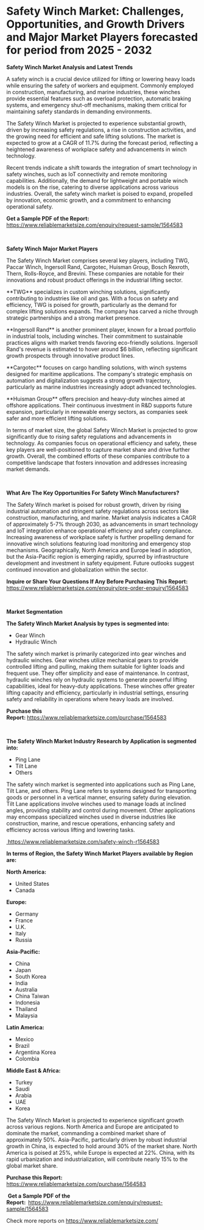 <p><h1>Safety Winch Market: Challenges, Opportunities, and Growth Drivers and Major Market Players forecasted for period from 2025 - 2032</h1></p><p><strong>Safety Winch Market Analysis and Latest Trends</strong></p>
<p><p>A safety winch is a crucial device utilized for lifting or lowering heavy loads while ensuring the safety of workers and equipment. Commonly employed in construction, manufacturing, and marine industries, these winches provide essential features such as overload protection, automatic braking systems, and emergency shut-off mechanisms, making them critical for maintaining safety standards in demanding environments.</p><p>The Safety Winch Market is projected to experience substantial growth, driven by increasing safety regulations, a rise in construction activities, and the growing need for efficient and safe lifting solutions. The market is expected to grow at a CAGR of 11.7% during the forecast period, reflecting a heightened awareness of workplace safety and advancements in winch technology. </p><p>Recent trends indicate a shift towards the integration of smart technology in safety winches, such as IoT connectivity and remote monitoring capabilities. Additionally, the demand for lightweight and portable winch models is on the rise, catering to diverse applications across various industries. Overall, the safety winch market is poised to expand, propelled by innovation, economic growth, and a commitment to enhancing operational safety.</p></p>
<p><strong>Get a Sample PDF of the Report:&nbsp;</strong> <a href="https://www.reliablemarketsize.com/enquiry/request-sample/1564583?utm_campaign=3072&utm_medium=2&utm_source=Github&utm_content=ia&utm_term=08042025&utm_id=safety-winch">https://www.reliablemarketsize.com/enquiry/request-sample/1564583</a></p>
<p>&nbsp;</p>
<p><strong>Safety Winch Major Market Players</strong></p>
<p><p>The Safety Winch Market comprises several key players, including TWG, Paccar Winch, Ingersoll Rand, Cargotec, Huisman Group, Bosch Rexroth, Thern, Rolls-Royce, and Brevini. These companies are notable for their innovations and robust product offerings in the industrial lifting sector.</p><p>**TWG** specializes in custom winching solutions, significantly contributing to industries like oil and gas. With a focus on safety and efficiency, TWG is poised for growth, particularly as the demand for complex lifting solutions expands. The company has carved a niche through strategic partnerships and a strong market presence.</p><p>**Ingersoll Rand** is another prominent player, known for a broad portfolio in industrial tools, including winches. Their commitment to sustainable practices aligns with market trends favoring eco-friendly solutions. Ingersoll Rand's revenue is estimated to hover around $6 billion, reflecting significant growth prospects through innovative product lines.</p><p>**Cargotec** focuses on cargo handling solutions, with winch systems designed for maritime applications. The company's strategic emphasis on automation and digitalization suggests a strong growth trajectory, particularly as marine industries increasingly adopt advanced technologies.</p><p>**Huisman Group** offers precision and heavy-duty winches aimed at offshore applications. Their continuous investment in R&D supports future expansion, particularly in renewable energy sectors, as companies seek safer and more efficient lifting solutions.</p><p>In terms of market size, the global Safety Winch Market is projected to grow significantly due to rising safety regulations and advancements in technology. As companies focus on operational efficiency and safety, these key players are well-positioned to capture market share and drive further growth. Overall, the combined efforts of these companies contribute to a competitive landscape that fosters innovation and addresses increasing market demands.</p></p>
<p>&nbsp;</p>
<p><strong>What Are The Key Opportunities For Safety Winch Manufacturers?</strong></p>
<p><p>The Safety Winch market is poised for robust growth, driven by rising industrial automation and stringent safety regulations across sectors like construction, manufacturing, and marine. Market analysis indicates a CAGR of approximately 5-7% through 2030, as advancements in smart technology and IoT integration enhance operational efficiency and safety compliance. Increasing awareness of workplace safety is further propelling demand for innovative winch solutions featuring load monitoring and emergency stop mechanisms. Geographically, North America and Europe lead in adoption, but the Asia-Pacific region is emerging rapidly, spurred by infrastructure development and investment in safety equipment. Future outlooks suggest continued innovation and globalization within the sector.</p></p>
<p><strong>Inquire or Share Your Questions If Any Before Purchasing This Report:</strong> <a href="https://www.reliablemarketsize.com/enquiry/pre-order-enquiry/1564583?utm_campaign=3072&utm_medium=2&utm_source=Github&utm_content=ia&utm_term=08042025&utm_id=safety-winch">https://www.reliablemarketsize.com/enquiry/pre-order-enquiry/1564583</a></p>
<p>&nbsp;</p>
<p><strong>Market Segmentation</strong></p>
<p><strong>The Safety Winch Market Analysis by types is segmented into:</strong></p>
<p><ul><li>Gear Winch</li><li>Hydraulic Winch</li></ul></p>
<p><p>The safety winch market is primarily categorized into gear winches and hydraulic winches. Gear winches utilize mechanical gears to provide controlled lifting and pulling, making them suitable for lighter loads and frequent use. They offer simplicity and ease of maintenance. In contrast, hydraulic winches rely on hydraulic systems to generate powerful lifting capabilities, ideal for heavy-duty applications. These winches offer greater lifting capacity and efficiency, particularly in industrial settings, ensuring safety and reliability in operations where heavy loads are involved.</p></p>
<p><strong>Purchase this Report:&nbsp;</strong><a href="https://www.reliablemarketsize.com/purchase/1564583?utm_campaign=3072&utm_medium=2&utm_source=Github&utm_content=ia&utm_term=08042025&utm_id=safety-winch">https://www.reliablemarketsize.com/purchase/1564583</a></p>
<p>&nbsp;</p>
<p><strong>The Safety Winch Market Industry Research by Application is segmented into:</strong></p>
<p><ul><li>Ping Lane</li><li>Tilt Lane</li><li>Others</li></ul></p>
<p><p>The safety winch market is segmented into applications such as Ping Lane, Tilt Lane, and others. Ping Lane refers to systems designed for transporting goods or personnel in a vertical manner, ensuring safety during elevation. Tilt Lane applications involve winches used to manage loads at inclined angles, providing stability and control during movement. Other applications may encompass specialized winches used in diverse industries like construction, marine, and rescue operations, enhancing safety and efficiency across various lifting and lowering tasks.</p></p>
<p><a href="https://www.reliablemarketsize.com/safety-winch-r1564583?utm_campaign=3072&utm_medium=2&utm_source=Github&utm_content=ia&utm_term=08042025&utm_id=safety-winch">&nbsp;https://www.reliablemarketsize.com/safety-winch-r1564583</a></p>
<p><strong>In terms of Region, the Safety Winch Market Players available by Region are:</strong></p>
<p>
    <p> <strong> North America: </strong>
        <ul>
            <li>United States</li>
            <li>Canada</li>
        </ul>
        </p> 
    <p> <strong> Europe: </strong>
        <ul>
            <li>Germany</li>
            <li>France</li>
            <li>U.K.</li>
            <li>Italy</li>
            <li>Russia</li>
        </ul>
        </p> 
    <p> <strong> Asia-Pacific: </strong>
        <ul>
            <li>China</li>
            <li>Japan</li>
            <li>South Korea</li>
            <li>India</li>
            <li>Australia</li>
            <li>China Taiwan</li>
            <li>Indonesia</li>
            <li>Thailand</li>
            <li>Malaysia</li>
        </ul>
        </p> 
    <p> <strong> Latin America: </strong>
        <ul>
            <li>Mexico</li>
            <li>Brazil</li>
            <li>Argentina Korea</li>
            <li>Colombia</li>
        </ul>
        </p> 
    <p> <strong> Middle East & Africa: </strong>
        <ul>
            <li>Turkey</li>
            <li>Saudi</li>
            <li>Arabia</li>
            <li>UAE</li>
            <li>Korea</li>
        </ul>
    </p>
    </p>
<p><p>The Safety Winch Market is projected to experience significant growth across various regions. North America and Europe are anticipated to dominate the market, commanding a combined market share of approximately 50%. Asia-Pacific, particularly driven by robust industrial growth in China, is expected to hold around 30% of the market share. North America is poised at 25%, while Europe is expected at 22%. China, with its rapid urbanization and industrialization, will contribute nearly 15% to the global market share.</p></p>
<p><strong>Purchase this Report: </strong><a href="https://www.reliablemarketsize.com/purchase/1564583?utm_campaign=3072&utm_medium=2&utm_source=Github&utm_content=ia&utm_term=08042025&utm_id=safety-winch">https://www.reliablemarketsize.com/purchase/1564583</a></p>
<p>&nbsp;<strong>Get a Sample PDF of the Report:&nbsp;&nbsp;</strong><a href="https://www.reliablemarketsize.com/enquiry/request-sample/1564583?utm_campaign=3072&utm_medium=2&utm_source=Github&utm_content=ia&utm_term=08042025&utm_id=safety-winch">https://www.reliablemarketsize.com/enquiry/request-sample/1564583</a></p>
<p><strong></strong></p>
<p>Check more reports on <a href="https://www.reliablemarketsize.com/?utm_campaign=3072&utm_medium=2&utm_source=Github&utm_content=ia&utm_term=08042025&utm_id=safety-winch">https://www.reliablemarketsize.com/</a></p>
